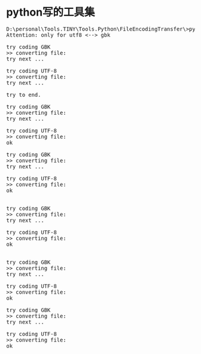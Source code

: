 # python写的工具集
<pre>
D:\personal\Tools.TINY\Tools.Python\FileEncodingTransfer\>python coding.py utf8 filedir
Attention: only for utf8 <--> gbk

try coding GBK
>> converting file:<filedir\70207134257.png>
try next ...

try coding UTF-8
>> converting file:<filedir\70207134257.png>
try next ...

try to end.

try coding GBK
>> converting file:<filedir\gbk.txt>
try next ...

try coding UTF-8
>> converting file:<filedir\gbk.txt>
ok

try coding GBK
>> converting file:<filedir\index.jsp>
try next ...

try coding UTF-8
>> converting file:<filedir\index.jsp>
ok


try coding GBK
>> converting file:<filedir\main.css>
try next ...

try coding UTF-8
>> converting file:<filedir\main.css>
ok


try coding GBK
>> converting file:<filedir\utf8.txt>
try next ...

try coding UTF-8
>> converting file:<filedir\utf8.txt>
ok

try coding GBK
>> converting file:<filedir\deepins\deeping.txt>
try next ...

try coding UTF-8
>> converting file:<filedir\deepins\deeping.txt>
ok
</pre>
